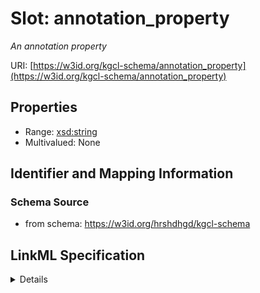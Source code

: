 # Slot: annotation_property
_An annotation property_


URI: [https://w3id.org/kgcl-schema/annotation_property](https://w3id.org/kgcl-schema/annotation_property)



<!-- no inheritance hierarchy -->




## Properties

* Range: [xsd:string](xsd:string)
* Multivalued: None







## Identifier and Mapping Information







### Schema Source


* from schema: https://w3id.org/hrshdhgd/kgcl-schema




## LinkML Specification

<details>
```yaml
name: annotation property
description: An annotation property
from_schema: https://w3id.org/hrshdhgd/kgcl-schema
rank: 1000
alias: annotation_property
domain_of:
- node annotation change
range: string

```
</details>